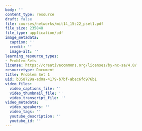 ```yaml
---
body: ''
content_type: resource
draft: false
file: courses/networks/mit14_15s22_pset1.pdf
file_size: 235848
file_type: application/pdf
image_metadata:
  caption: ''
  credit: ''
  image-alt: ''
learning_resource_types:
- Problem Sets
license: https://creativecommons.org/licenses/by-nc-sa/4.0/
resourcetype: Document
title: Problem Set 1
uid: b358729a-ad0a-4179-b7bf-abec6fd976b1
video_files:
  video_captions_file: ''
  video_thumbnail_file: ''
  video_transcript_file: ''
video_metadata:
  video_speakers: ''
  video_tags: ''
  youtube_description: ''
  youtube_id: ''
---
```

